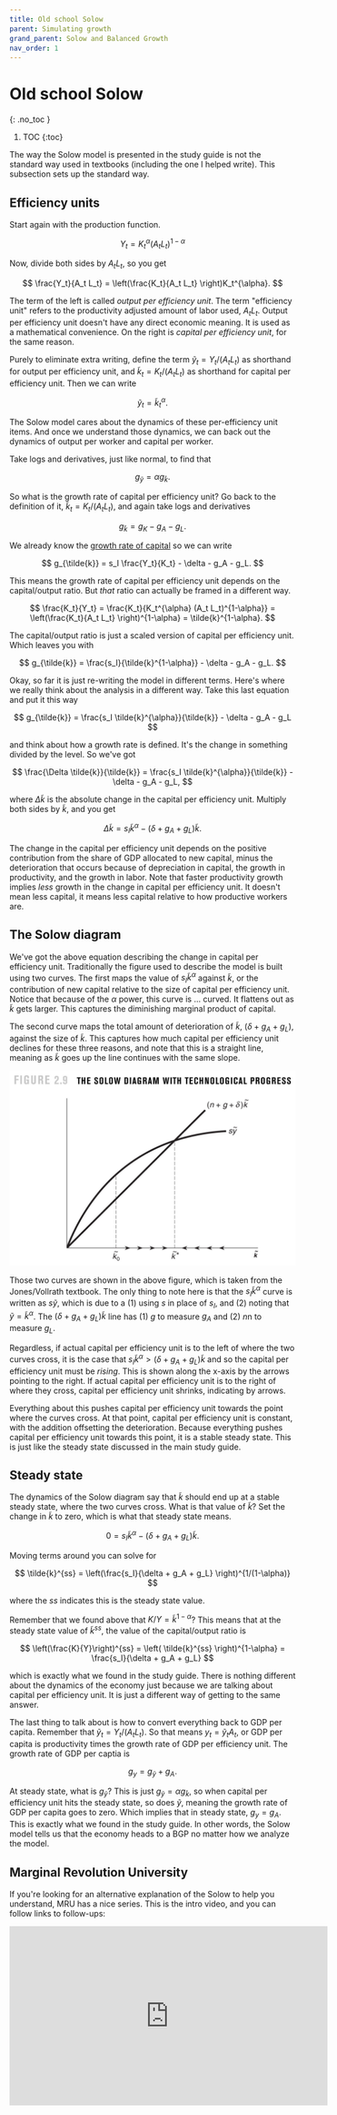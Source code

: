 ```yaml
---
title: Old school Solow
parent: Simulating growth
grand_parent: Solow and Balanced Growth
nav_order: 1
---
```


# Old school Solow
{: .no_toc }

1. TOC 
{:toc}

The way the Solow model is presented in the study guide is not the standard way used in textbooks (including the one I helped write). This subsection sets up the standard way.

## Efficiency units
Start again with the production function. 

$$ 
Y_t = K_t^{\alpha} (A_t L_t)^{1-\alpha}
$$

Now, divide both sides by $A_t L_t$, so you get

$$ 
\frac{Y_t}{A_t L_t} = \left(\frac{K_t}{A_t L_t} \right)K_t^{\alpha}.
$$

The term of the left is called *output per efficiency unit*. The term "efficiency unit" refers to the productivity adjusted amount of labor used, $A_t L_t$. Output per efficiency unit doesn't have any direct economic meaning. It is used as a mathematical convenience. On the right is *capital per efficiency unit*, for the same reason. 

Purely to eliminate extra writing, define the term $\tilde{y}_t = Y_t/(A_t L_t)$ as shorthand for output per efficiency unit, and $\tilde{k}_t = K_t/(A_t L_t)$ as shorthand for capital per efficiency unit. Then we can write

$$
\tilde{y}_t = \tilde{k}_t^{\alpha}.
$$

The Solow model cares about the dynamics of these per-efficiency unit items. And once we understand those dynamics, we can back out the dynamics of output per worker and capital per worker. 

Take logs and derivatives, just like normal, to find that

$$
g_{\tilde{y}} = \alpha g_{\tilde{k}}.
$$

So what is the growth rate of capital per efficiency unit? Go back to the definition of it, $\tilde{k}_t = K_t/(A_t L_t)$, and again take logs and derivatives

$$
g_{\tilde{k}} = g_K - g_A - g_L.
$$

We already know the [growth rate of capital](capital.html) so we can write

$$
g_{\tilde{k}} = s_I \frac{Y_t}{K_t} - \delta - g_A - g_L.
$$

This means the growth rate of capital per efficiency unit depends on the capital/output ratio. But *that* ratio can actually be framed in a different way. 

$$
\frac{K_t}{Y_t} = \frac{K_t}{K_t^{\alpha} (A_t L_t)^{1-\alpha}} = \left(\frac{K_t}{A_t L_t} \right)^{1-\alpha} = \tilde{k}^{1-\alpha}.
$$

The capital/output ratio is just a scaled version of capital per efficiency unit. Which leaves you with

$$
g_{\tilde{k}} = \frac{s_I}{\tilde{k}^{1-\alpha}} - \delta - g_A - g_L.
$$

Okay, so far it is just re-writing the model in different terms. Here's where we really think about the analysis in a different way. Take this last equation and put it this way

$$
g_{\tilde{k}} = \frac{s_I \tilde{k}^{\alpha}}{\tilde{k}} - \delta - g_A - g_L
$$

and think about how a growth rate is defined. It's the change in something divided by the level. So we've got

$$
\frac{\Delta \tilde{k}}{\tilde{k}} = \frac{s_I \tilde{k}^{\alpha}}{\tilde{k}} - \delta - g_A - g_L,
$$

where $\Delta \tilde{k}$ is the absolute change in the capital per efficiency unit. Multiply both sides by $\tilde{k}$, and you get

$$
\Delta \tilde{k} = s_I \tilde{k}^{\alpha} - \left(\delta + g_A + g_L \right)\tilde{k}.
$$

The change in the capital per efficiency unit depends on the positive contribution from the share of GDP allocated to new capital, minus the deterioration that occurs because of depreciation in capital, the growth in productivity, and the growth in labor. Note that faster productivity growth implies *less* growth in the change in capital per efficiency unit. It doesn't mean less capital, it means less capital relative to how productive workers are.

## The Solow diagram
We've got the above equation describing the change in capital per efficiency unit. Traditionally the figure used to describe the model is built using two curves. The first maps the value of $s_I \tilde{k}^{\alpha}$ against $\tilde{k}$, or the contribution of new capital relative to the size of capital per efficiency unit. Notice that because of the $\alpha$ power, this curve is ... curved. It flattens out as $\tilde{k}$ gets larger. This captures the diminishing marginal product of capital. 

The second curve maps the total amount of deterioration of $\tilde{k}$, $(\delta + g_A + g_L)$, against the size of $\tilde{k}$. This captures how much capital per efficiency unit declines for these three reasons, and note that this is a straight line, meaning as $\tilde{k}$ goes up the line continues with the same slope. 

![Solow diagram](IntEcoGro3_FIG02.09_CH02.jpg)

Those two curves are shown in the above figure, which is taken from the Jones/Vollrath textbook. The only thing to note here is that the $s_I \tilde{k}^{\alpha}$ curve is written as $s \tilde{y}$, which is due to a (1) using $s$ in place of $s_I$, and (2) noting that $\tilde{y} = \tilde{k}^{\alpha}$. The $(\delta + g_A + g_L)\tilde{k}$ line has (1) $g$ to measure $g_A$ and (2) $n$n to measure $g_L$. 

Regardless, if actual capital per efficiency unit is to the left of where the two curves cross, it is the case that $s_I \tilde{k}^{\alpha} > (\delta + g_A + g_L)\tilde{k}$ and so the capital per efficiency unit must be *rising*. This is shown along the x-axis by the arrows pointing to the right. If actual capital per efficiency unit is to the right of where they cross, capital per efficiency unit shrinks, indicating by arrows. 

Everything about this pushes capital per efficiency unit towards the point where the curves cross. At that point, capital per efficiency unit is constant, with the addition offsetting the deterioration. Because everything pushes capital per efficiency unit towards this point, it is a stable steady state. This is just like the steady state discussed in the main study guide.

## Steady state
The dynamics of the Solow diagram say that $\tilde{k}$ should end up at a stable steady state, where the two curves cross. What is that value of $\tilde{k}$? Set the change in $\tilde{k}$ to zero, which is what that steady state means. 

$$
0 = s_I \tilde{k}^{\alpha} - (\delta + g_A + g_L )\tilde{k}.
$$

Moving terms around you can solve for

$$
\tilde{k}^{ss} = \left(\frac{s_I}{\delta + g_A + g_L} \right)^{1/(1-\alpha)}
$$

where the $ss$ indicates this is the steady state value.

Remember that we found above that $K/Y = \tilde{k}^{1-\alpha}$? This means that at the steady state value of $\tilde{k}^{ss}$, the value of the capital/output ratio is 

$$
\left(\frac{K}{Y}\right)^{ss} = \left( \tilde{k}^{ss} \right)^{1-\alpha} = \frac{s_I}{\delta + g_A + g_L}
$$
 
which is exactly what we found in the study guide. There is nothing different about the dynamics of the economy just because we are talking about capital per efficiency unit. It is just a different way of getting to the same answer.

The last thing to talk about is how to convert everything back to GDP per capita. Remember that $\tilde{y}_t = Y_t/(A_t L_t)$. So that means $y_t = \tilde{y}_t A_t$, or GDP per capita is productivity times the growth rate of GDP per efficiency unit. The growth rate of GDP per captia is

$$
g_y = g_{\tilde{y}} + g_A.
$$

At steady state, what is $g_{\tilde{y}}$? This is just $g_{\tilde{y}} = \alpha g_{\tilde{k}}$, so when capital per efficiency unit hits the steady state, so does $\tilde{y}$, meaning the growth rate of GDP per capita goes to zero. Which implies that in steady state, $g_y = g_A$. This is exactly what we found in the study guide. In other words, the Solow model tells us that the economy heads to a BGP no matter how we analyze the model.

## Marginal Revolution University
If you're looking for an alternative explanation of the Solow to help you understand, MRU has a nice series. This is the intro video, and you can follow links to follow-ups:

<iframe width="560" height="315" src="https://www.youtube.com/embed/eVAS-t83Tx0" frameborder="0" allow="accelerometer; autoplay; encrypted-media; gyroscope; picture-in-picture" allowfullscreen></iframe>

